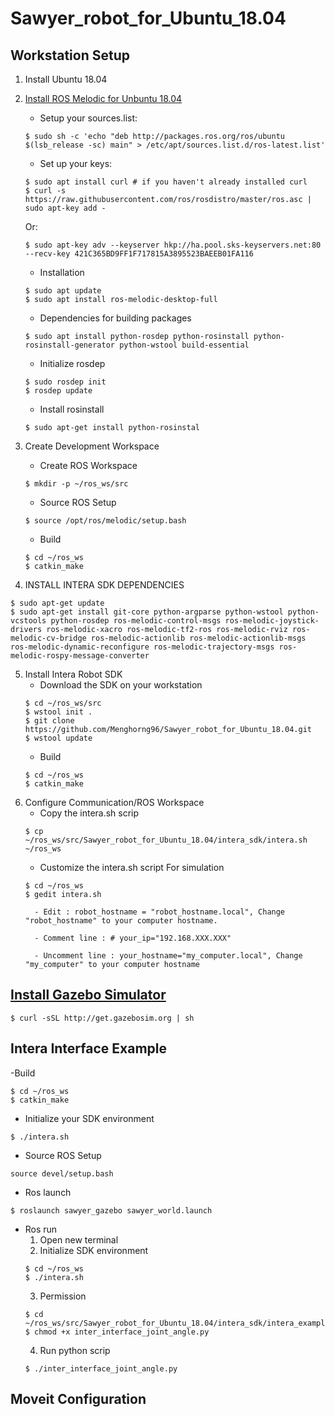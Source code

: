 # Sawyer_robot_for_Ubuntu_18.04

## Workstation Setup
1. Install Ubuntu 18.04
2. [Install ROS Melodic for Unbuntu 18.04](http://wiki.ros.org/melodic/Installation/Ubuntu)
   - Setup your sources.list: 
   ```
   $ sudo sh -c 'echo "deb http://packages.ros.org/ros/ubuntu $(lsb_release -sc) main" > /etc/apt/sources.list.d/ros-latest.list'
   ```
   - Set up your keys:
   ```
   $ sudo apt install curl # if you haven't already installed curl
   $ curl -s https://raw.githubusercontent.com/ros/rosdistro/master/ros.asc | sudo apt-key add -
   ```
     Or:
   ```
   $ sudo apt-key adv --keyserver hkp://ha.pool.sks-keyservers.net:80 --recv-key 421C365BD9FF1F717815A3895523BAEEB01FA116 
   ```
   - Installation 
   ```
   $ sudo apt update
   $ sudo apt install ros-melodic-desktop-full
   ```
   - Dependencies for building packages
   ```
   $ sudo apt install python-rosdep python-rosinstall python-rosinstall-generator python-wstool build-essential
   ```
   - Initialize rosdep
   ```
   $ sudo rosdep init
   $ rosdep update
   ```
   - Install rosinstall
   ```
   $ sudo apt-get install python-rosinstal
   ```
  
3. Create Development Workspace
   - Create ROS Workspace
   ```
   $ mkdir -p ~/ros_ws/src
   ```
   - Source ROS Setup
   ```
   $ source /opt/ros/melodic/setup.bash
   ```
   - Build
   ```
   $ cd ~/ros_ws
   $ catkin_make
   ```
4. INSTALL INTERA SDK DEPENDENCIES
```
$ sudo apt-get update
$ sudo apt-get install git-core python-argparse python-wstool python-vcstools python-rosdep ros-melodic-control-msgs ros-melodic-joystick-drivers ros-melodic-xacro ros-melodic-tf2-ros ros-melodic-rviz ros-melodic-cv-bridge ros-melodic-actionlib ros-melodic-actionlib-msgs ros-melodic-dynamic-reconfigure ros-melodic-trajectory-msgs ros-melodic-rospy-message-converter
```
5. Install Intera Robot SDK
    - Download the SDK on your workstation
    ```
    $ cd ~/ros_ws/src
    $ wstool init .
    $ git clone https://github.com/Menghorng96/Sawyer_robot_for_Ubuntu_18.04.git
    $ wstool update
    ```
    - Build
    ```
    $ cd ~/ros_ws
    $ catkin_make
    ```
6. Configure Communication/ROS Workspace
    - Copy the intera.sh scrip
    ```
    $ cp ~/ros_ws/src/Sawyer_robot_for_Ubuntu_18.04/intera_sdk/intera.sh ~/ros_ws
    ```
    - Customize the intera.sh script For simulation
    ```
    $ cd ~/ros_ws
    $ gedit intera.sh
    ```
         - Edit : robot_hostname = "robot_hostname.local", Change "robot_hostname" to your computer hostname.

         - Comment line : # your_ip="192.168.XXX.XXX"

         - Uncomment line : your_hostname="my_computer.local", Change "my_computer" to your computer hostname
 
    
## [Install Gazebo Simulator](http://gazebosim.org/tutorials?tut=install_ubuntu&ver=9.0)
```
$ curl -sSL http://get.gazebosim.org | sh
```

## Intera Interface Example

   -Build
   ```
   $ cd ~/ros_ws
   $ catkin_make
   ```

   - Initialize your SDK environment
   ```   
   $ ./intera.sh
   ```
   - Source ROS Setup
   ```
   source devel/setup.bash
   ```
   - Ros launch
   ```
   $ roslaunch sawyer_gazebo sawyer_world.launch
   ```
   - Ros run
      1. Open new terminal
      2. Initialize SDK environment
      ```
      $ cd ~/ros_ws
      $ ./intera.sh
      ```
      3. Permission 
      ```
      $ cd ~/ros_ws/src/Sawyer_robot_for_Ubuntu_18.04/intera_sdk/intera_examples/scripts
      $ chmod +x inter_interface_joint_angle.py
      ```
      4. Run python scrip
      ```
      $ ./inter_interface_joint_angle.py
      ```
## Moveit Configuration


